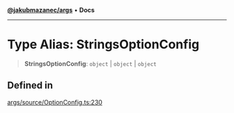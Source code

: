 [**@jakubmazanec/args**](../README.md) • **Docs**

---

# Type Alias: StringsOptionConfig

> **StringsOptionConfig**: `object` \| `object` \| `object`

## Defined in

[args/source/OptionConfig.ts:230](https://github.com/jakubmazanec/tools/blob/3137813ef46c72d3c081751f960a2aa2c61ad567/packages/args/source/OptionConfig.ts#L230)
